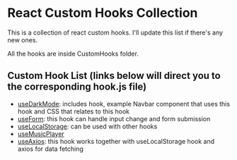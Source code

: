 # React Custom Hooks Collection
This is a collection of react custom hooks. I'll update this list if there's any new ones. 

All the hooks are inside CustomHooks folder. 

## Custom Hook List (links below will direct you to the corresponding hook.js file)
- [useDarkMode](./CustomHooks/useDarkMode.js): includes hook, example Navbar component that uses this hook and CSS that relates to this hook
- [useForm](./CustomHooks/useForm.js): this hook can handle input change and form submission
- [useLocalStorage](./CustomHooks/useLocalStorage.js): can be used with other hooks
- [useMusicPlayer](./CustomHooks/useMusicPlayer.js)
- [useAxios](./CustomHooks/useAxios.js): this hook works together with useLocalStorage hook and axios for data fetching



